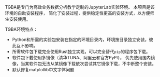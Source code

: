 
TGBA是专门为高效业务数据分析教学定制的JupyterLab实验环境。
本项目是该环境的自助安装程序，
简化了安装过程，提供稳定性更高的安装方式，以方便师生安装使用。

TGBA环境特点：
* Python和所需的实验包安装在指定的环境目录内，环境按目录独立安装，彼此互不影响。
* 所需软件包下载完全使用Rust独立实现，可以完全替代`pip`的程序包下载。
* 软件包下载使用多镜像（清华TUNA、阿里云和官方PyPI），
优先使用国内镜像，当某软件包无法从某镜像下载依次尝试其它镜像下载，不中断整个安装。
* 默认修复matplotlib中文字体问题
